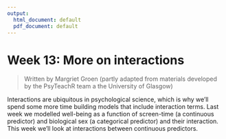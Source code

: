 ```yaml
---
output:
  html_document: default
  pdf_document: default
---
```


# Week 13: More on interactions

> Written by Margriet Groen (partly adapted from materials developed by the PsyTeachR team a the University of Glasgow)

Interactions are ubiquitous in psychological science, which is why we’ll spend some more time building models that include interaction terms. Last week we modelled well-being as a function of screen-time (a continuous predictor) and biological sex (a categorical predictor) and their interaction. This week we’ll look at interactions between continuous predictors. 

<!--
## Lectures
The lecture material for this week follows the recommended chapters in Winter (2020) -- see under 'Reading' below -- and is presented below:

* [**More on interactions (~18 min)**](https://web.microsoftstream.com/video/9e2a9e1e-548f-492e-a529-58dc1c8490f3) 

## Reading

### Winter (2020)
[**Link**](https://eu.alma.exlibrisgroup.com/leganto/public/44LAN_INST/citation/83408786230001221?auth=SAML)

**Chapter 8** explains what interactions are and how to model and interpret them.

## Pre-lab activities
After having watched the lectures and read the textbook chapters you’ll be in a good position to try these activities. Completing them before you attend your lab session will help you to consolidate your learning and help move through the lab activities more smoothly.

### Pre-lab activity 1: Data-wrangling in R
The more you practise coding in R, the easier it will become. The RStudio interactive tutorials I mentioned in weeks 11 and 12 are an excellent place to start if you haven't engaged with those yet. 

* [**The Basics**](https://rstudio.cloud/learn/primers/1) Start here to learn how to inspect, visualize, subset and transform your data, as well as how to run code.

* [**Work with Data**](https://rstudio.cloud/learn/primers/2) Learn how to extract values form a table, subset tables, calculate summary statistics, and derive new variables.

* [**Visualize Data**](https://rstudio.cloud/learn/primers/3) Learn how to use ggplot2 to make any type of plot with your data. The tutorials on [**Exploratory Data Analysis**](https://rstudio.cloud/learn/primers/3.1) and [**Scatterplots**](https://rstudio.cloud/learn/primers/3.5) are particularly relevant.

* [**Separating and Uniting Columns**](https://rstudio.cloud/learn/primers/4.2) Here you will learn to separate a column into multiple columns and to reverse the process by uniting multiple columns into a single column. Then you'll practise your data wrangling skills on messy real world data.

* [**Join Data Sets**](https://rstudio.cloud/learn/primers/4.3) Learn how to work with relational data. Here you will learn how to augment data sets with information from related data sets, as well as how to filter one data set against another.

If you feel confident with the material covered in those tutorials the following is useful to try:

* [**Programming Basics**](https://rstudio.cloud/learn/primers/1.2) R is easiest to use when you know how the R language works. This tutorial will teach you the implicit background knowledge that informs every piece of R code.

Please note that there are often different ways to do the same or similar things in R. This means you might encounter slightly different functions or styles of coding in different materials. This is not something to worry about. Just make sure you're clear on what a bit of code achieves and choose the function/style that you feel most comfortable with.

### Pre-lab activity 2: Getting ready for the lab class
#### Remind yourself of how to access and work with the RStudio Server.

* [**Video on how to access the RStudio Server by Padraic**](https://dtu-panopto.lancs.ac.uk/Panopto/Pages/Viewer.aspx?id=f4f414ff-dd5b-4301-9214-adbf009d10da)
* I highly recommend using R Projects to structure your workflow. You could create an R project for each week of the module. Have a look at section [**8 Workflow: projects**](https://r4ds.had.co.nz/workflow-projects.html) of **R for Data Science** by Hadley Wickam and Gareth Grolemund for an introduction.

#### Get your files ready
Download the [402_week13_forStudents.zip](files/week13/402_week13_forStudents.zip) file and upload it into a new folder in RStudio Server. 

## Lab activities
In this lab, you’ll gain understanding of and practice with:

* when and why to apply multiple regression to answer questions in psychological science
* conducting multiple regression in R including interaction between continuous predictors
* interpreting the R output of multiple linear regression (when including an interaction between continuous predictors)
* reporting results for multiple linear regression (when including an interaction between continuous predictors), following APA guidelines

#### Background
Today, we’ll be working with a dataset from the following paper:
Hamermesh, D. S. and Parker, A. (2005). Beauty in the classroom: instructors’ pulchritude and putative pedagogical productivity. *Economics of Education Review, 24(4)*, 369 – 376.

The abstract of their paper is below or see [**here**](https://www.sciencedirect.com/science/article/abs/pii/S0272775704001165?casa_token=DhfsUB6qNPYAAAAA:xXIG-UAD8vNlZCAzLCJLTFPuO8Zs_gNvOjSsxdHFC-R09q0CYzVogwovSVd8VeSG8XXXxOeV) for the paper itself.

Abstract:
Adjusted for many other determinants, beauty affects earnings; but does it lead directly to the differences in productivity that we believe generate earnings differences? We take a large sample of student instructional ratings for a group of university teachers and acquire six independent measures of their beauty, and a number of other descriptors of them and their classes. Instructors who are viewed as better looking receive higher instructional ratings, with the impact of a move from the 10th to the 90th percentile of beauty being substantial. This impact exists within university departments and even within particular courses, and is larger for male than for female instructors. Disentangling whether this outcome represents productivity or discrimination is, as with the issue generally, probably impossible. 

Our **research question**: Do professors' beauty score and age predict how students evaluate their teaching?

To complete this lab activity, you can use the R-script (`402_wk13_labAct1_template.R`) that you downloaded as part of the 'Pre-lab activities' as a template. Work through the activity below, adding relevant bits of code to your script as you go along.

**QUESTION 1**: Do you notice anything about the name of one of the variables and the name of the data table?

The table contains, amongst other things, the following characteristics of the professors

* 'beauty' - beauty score per professor
* 'eval' - teaching evaluation score per professor
* 'age' - age of the professor

**QUESTION 2**: Go back to the research question (see under 'Background' above), which of these three variables is the outcome variable? Which ones are the predictors?

#### Step 2: Descriptive statistics and distributions

> **TASK**: Calculate some descriptive statistics for the variables of interest (eval, beauty and age). **HINT**: You can use `summarise()` to calculate the mean, sd, min and max values.

Now that we have the descriptive statistics, let's get further information about the distribution of the variables by plotting histograms.

> **TASK**: Visualise the distributions of the variables of interest in histograms. **HINT**: Use `ggplot()` and `geom_historgram()`

#### Step 3: Center and standardise

As mentioned before, it will make it easier to interpret regression models with multiple predictors if we center and standardise our predictors. Before we go any further, we'll do that.

> **TASK**: Center and standardise the predictor variables. **HINT**: Centering involves subtracting the mean; standardising involves dividing by the standard deviation.

#### Step 4: Scatterplots
Now let's have a look at the relationships between variables using scatterplots. To remind yourself of what centering and standardising does, do this for both the raw data and the centered and standardised data.

> **TASK**: Visualise the relationships between the variables of interest in scatterplots. **HINT**: Create six different scatterplots using `ggplot()` with `geom_point()` and `geom_smooth()`.

**QUESTION 3**: Can you write an interpretation of the above plots in plain English?

**QUESTION 4**: What is the difference between the scatterplots plotting the raw data and the ones plotting the centered and standardised data?

Nothing wrong with making the scatterplots individually, but R does have functions that let you make several in one go in what is called a 'scatterplot matrix'. To be able to do that, we first have to create an object that only includes the variables of interest. Then we need to tell R this is a 'data frame' (a specific type of data table). Finally, we use the `pairs()` function to create the matrix of scatterplots. The code below does these things:

> **TASK**: Add the code below to your script and, in your script, also add comments to each line of code to summarise what that line does.


```r
beauty_matrix <- beauty_z %>%     
  select(age_z, beauty_z, eval) %>%     
  as.data.frame()

pairs(beauty_matrix)
```

Although handy to get a quick overview, the scatterplots made using ggplot() are often clearer.

It is useful to have a quick look at the bivariate correlations between the variables of interest, before you run a regression model. We can easily generate a correlation matrix for these variables.

> **TASK**: Add the code below to your script and check you understand what each line does.


```r
intercor_results <- correlate(x = beauty_matrix, # our data
                              test = TRUE, # compute p-values
                              corr.method = "pearson", # run a spearman test 
                              p.adjust.method = "bonferroni") # use the bonferroni correction
intercor_results
```

After you've run this code, look at the output in the console. It creates three tables, one with correlation coefficients, one with p-values for these coefficients and one with sample sizes.

#### Step 5: The regression model

We've looked at descriptive statistics and distributions of variables and also at relations between variables. This has given us a good idea of what the data look like. Now we'll construct the regression model to predict 'evaluation score' as a function of 'age' and 'beauty score'. We'll do this in two stages. First we'll construct a model without an interaction term. Then we'll construct a model that includes an interaction term betweeen the two predictor variables. Don't forget to use the standardised data for all this. 

> **TASK**: Construct a regression model without an interaction term. **HINT**: Use the following formula, lm(y ~ x1 + x2, data); go back to the research question for your outcome and predictor variables.

> **TASK**: Call and save the summary of your model; then have a look at it.

**QUESTION 5**: Is the overall model significant?

**QUESTION 6**: Are the predictors significant? What does this mean?

> **TASK**: Now create a model that includes an interaction term for the two predictors. Again, use the centered and standardised data. **HINT**: Use the following formula, lm(y ~ x1 + x2 + x1:x2, data); go back to the research question for your outcome and predictor variables.

**QUESTION 7**: Is the overall model significant?

**QUESTION 8**: Have a good look at the coefficients. Can you interpret each one of them in turn and then formulate an overall interpretation? **HINT**: Remember that after centering and standardising, the meaning of 0 has changed for both predictor variables.

Interpretation of coefficients in a multiple regression can be facilitated by 'added variable' plots.

> **TASK**: Use the function `avPlots()` to create 'added variable' plots.

Creating a scatterplot with our outcome variable on the y-axis and the significant predictor on the x-axis and then plotting our third variable (age) using different colours gives some information. Do you see how high age scores (light blue + 2 SD) seem to be more frequent in the bottom left corner?

> **TASK**: Use the code below to create the plot.


```r
ggplot(data = beauty_z, aes(x = beauty_z, y = eval, colour = age_z)) +
  geom_point() +
  geom_smooth(method = "lm", se = TRUE, colour = 'black') +
  theme_bw() +
  labs(x = "Beauty score", y = "Teaching evaluation score")
```

But it might be more useful to plot different regression lines for different values of age. We can do this be transforming age into a categorical variable for plotting purposes. The code below creates three categories, based on eye-balling the histogram for age:

* youngest (40 and younger)
* average (between 41 and 53)
* oldest (54 and older).

> **TASK**: Copy the code below to your script and make sure you understand what it does.


```r
oldest <- beauty_z %>%
  filter(age >= 54)

average <- beauty_z %>%
  filter(age > 40) %>%
  filter(age < 54)

youngest <- beauty_z %>%
  filter(age <= 40)
```

Now let's create a single plot with three different lines, one for each of the age groups created above.

> **TASK**: Copy the code below to your script and make sure you understand what it does.


```r
ggplot() +
  geom_point(data = oldest, aes(x = beauty_z, y = eval), colour = 'blue') +
  geom_smooth(data = oldest, aes(x = beauty_z, y = eval), method = "lm", se = TRUE, colour = 'blue') +
  geom_point(data = average, aes(x = beauty_z, y = eval), colour = 'black') +
  geom_smooth(data = average, aes(x = beauty_z, y = eval), method = "lm", se = TRUE, colour = 'black') +
  geom_point(data = youngest, aes(x = beauty_z, y = eval), colour = 'green') +
  geom_smooth(data = youngest, aes(x = beauty_z, y = eval), method = "lm", se = TRUE, colour = 'green') +
  theme_bw() +
  labs(x = "Beauty score", y = "Teaching evaluation score")
```

The line for the oldest participants seems much steeper than for the other two groups, suggesting that the interaction between age and beauty is mostly driven by older participants who have received more extreme beauty scores. 

#### Step 6: Checking assumptions
Now that we've fitted a model, let's check whether it meets the assumptions of linearity, normality and homoscedasticity. 

**Linearity**
Unlike when we did simple regression we can’t use `crPlots()` to test for linearity when there is an interaction, but we know from looking at the grouped scatterplot that this assumption has been met.

**Normality**
Normally we would test for normality with a qq-plot and a Shapiro-Wilk test. However, because this dataset is so large, the Shapiro-Wilk is not appropriate (if you try to run the test it will produce a warning telling you that the sample size must be between 3 and 5000). This is because with extremely large sample sizes the Shapiro-Wilk test will find that any deviation from normality is significant. Therefore we should judge normality based upon the qq-plot.

> **TASK**: Create a qq-plot to check the residuals are normally distributed. **HINT**: Use the `qqPlot()` function; mind the capital P.

**QUESTION 9**: What do you conclude from the qq-plot?

**Homoscedasticity**
Here we have the same problem as with testing for normality: with such a large sample the `ncvTest()` will produce a significant result for any deviation from homoscedasticity. So we need to rely on plots again.

To check for homoscedasticity we can use `plot()` from Base R that will produce a bunch of helpful plots (more information [**here**] (https://www.r-bloggers.com/2016/01/how-to-detect-heteroscedasticity-and-rectify-it/).

> **TASK**: Copy the code below to your script and run it to create the plots


```r
par(mfrow=c(2,2))                 # 4 charts in 1 panel
plot(mod_int)                     # this may take a few seconds to run
```

**QUESTION 10**: What do you conclude from the residuals vs leverage plot?

**Multi-collinearity**
Now let's check for multi-collinearity using the `vif()` function. Essentially, this function estimates how much the variance of a coefficient is “inflated” because of linear dependence with other predictors, i.e., that a predictor isn’t actually adding any unique variance to the model, it’s just really strongly related to other predictors. Thankfully, the `vif()` function is not affected by large samples like the other tests. There are various rules of thumb, but most converge on a VIF of above 2 - 2.5 for any one predictor being problematic.

> **TASK**: Use the `vif()` function to test for multi-collinearity.

**QUESTION 11**: Do any of the predictors show evidence of multi-collinearity?

Finally, we need to write up the results.

**QUESTION 12**: Can you write up the results of the regression analysis following APA guidelines? **HINT**: Don't forget to mention and interpret the interaction effect.

## Answers

When you have completed all of the lab content, you may want to check your answers with our completed version of the script for this week. **Remember**, looking at this script (studying/revising it) does not replace the process of working through the lab activities, trying them out for yourself, getting stuck, asking questions, finding solutions, adding your own comments, etc. **Actively engaging** with the material is the way to learn these analysis skills, not by looking at someone else's completed code...

The answers to the questions and the script containing the code will be available after the lab session has taken place.

You can download the R-script that includes the relevant code here: [402_wk13_labAct1_withAnswers.R](files/week13/402_wk13_labAct1_withAnswers.R).

1. Do you notice anything about the name of one of the variables and the name of the data table? **Both the data table and one of the variables are called 'beauty'. Not a problem, as such as long as you don't get confused.**

2. Go back to the research question (see under 'Background' above), which of these three variables is the outcome variable? Which ones are the predictors? **The research question is 'Do professors' beauty score and age predict how students evaluate their teaching?' From this we can deduct that the outcome variable is teaching evaluation score and that the predictors are age and beauty score.**

3. Can you write an interpretation of the above plots in plain English? **A moderate negative association seems present between beauty score and age: with increasing age, beauty score decreases. A moderate positive association seems present between beauty score and teaching evaluation: professors with higher beauty scores also receive higher teaching evaluations. Not much of a association seems present between age and teaching evaluation (the line is pretty horizontal).**

4. What is the difference between the scatterplots plotting the raw data and the ones plotting the centered and standardised data? **The units of the x-axis have changed from years (for age) and scores (for beauty) to standard units, with zero in the middle.**

5. Is the overall model significant? **Yes, *F*(2, 460) = 8.53, *p* = .0002**

6. Are the predictors significant? What does this mean? **The beauty score significantly predicts teaching evaluation score, but age does not. Professors with higher beauty scores, received better teaching evaluations.**

7. Is the overall model significant? **Yes, *F*(3, 459) = 9.32, *p* = 5.451e-06**

8. Have a good look at the coefficients. Can you interpret each one of them in turn and then formulate an overall interpretation? **HINT**: Remember that after centering and standardising, the meaning of 0 has changed for both predictor variables. **The intercept is predicted teaching evaluation score for a professor with average age and average beauty score. The slope of 'age' is positive; this means that for higher age, teaching evaluation scores were better. However the coefficient is not significant, therefore has little predictive power.The slope of 'beauty' is positive; this means that with higher beauty score, professors receive higher teaching evaluations. This predictor is significant. The slope for the interaction is also positive. This can be read as follows: When age and beauty both increase, teaching evaluation score also increases. The interaction is significant.**

9. What do you conclude from the qq-plot? **The residuals are normally distributed.**

10. What do you conclude from the residuals vs leverage plot? **The residuals vs leverage plot shows a flat red line so, whilst it isn’t perfect, we can assume that with regression is still an appropriate analysis.

11. Do any of the predictors show evidence of multi-collinearity? **No**

12. Can you write up the results of the regression analysis following APA guidelines? **The results of the regression indicated that the model significantly predicted teaching evaluation scores (*F*(3, 459) = 9.316, *p* < .001, adjusted *R^2* = 0.05), accounting for 5% of the variance. A professor's beauty score was a significant positive predictor of teaching evaluation score ($\beta$ = 0.12, *p* < .001). This effect was moderated by a significant positive interaction between beauty score and age ($\beta$ = 0.08, *p* < .001), suggesting that when age and beauty score both increased, teaching evaluation score also increased.**
